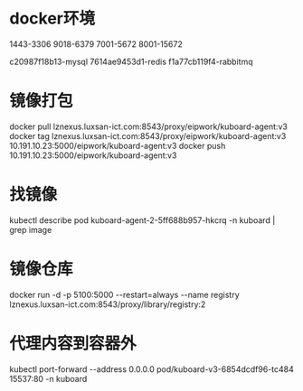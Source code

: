 # docker环境

1443-3306
9018-6379
7001-5672
8001-15672


c20987f18b13-mysql
7614ae9453d1-redis
f1a77cb119f4-rabbitmq

# 镜像打包

docker pull lznexus.luxsan-ict.com:8543/proxy/eipwork/kuboard-agent:v3
docker tag lznexus.luxsan-ict.com:8543/proxy/eipwork/kuboard-agent:v3 10.191.10.23:5000/eipwork/kuboard-agent:v3
docker push 10.191.10.23:5000/eipwork/kuboard-agent:v3

# 找镜像

kubectl describe  pod kuboard-agent-2-5ff688b957-hkcrq -n kuboard | grep image

# 镜像仓库

docker run -d -p 5100:5000 --restart=always --name registry lznexus.luxsan-ict.com:8543/proxy/library/registry:2

# 代理内容到容器外

kubectl port-forward --address 0.0.0.0 pod/kuboard-v3-6854dcdf96-tc484 15537:80 -n kuboard
























